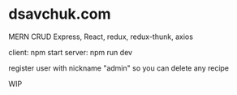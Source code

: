 # dsavchuk.com
MERN CRUD
Express, React, redux, redux-thunk, axios

client: npm start
server: npm run dev

register user with nickname "admin" so you can delete any recipe

WIP
